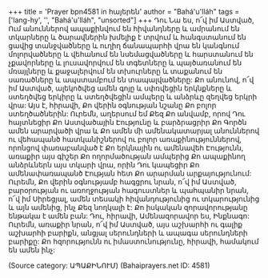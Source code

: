 +++
title = 'Prayer bpn4581 in հայերեն'
author = "Bahá'u'lláh"
tags = ['lang-hy', '', "Bahá'u'lláh", "unsorted"]
+++
Դու Նա ես, ո՜վ իմ Աստված, Ում անուններով ապաքինվում են հիվանդները և ամրանում են տկարները և ծարավներին խմելիք է տրվում և հանգստանում են ցավից տանջվածները և ուղիղ ճանապարհի վրա են կանգնում մոլորվածները և վեհանում են նսեմացվածները և հարստանում են չքավորները և լուսավորվում են տգետները և պայծառանում են մռայլները և քաջալերվում են տխուրները և տաքանում են սառածները և ապստամբում են տապալվածները: Քո անունով, ո՜վ իմ Աստված, ալեկոծվեց ամեն գոյը և սփռվեցին երկնքները և ստեղծվեց երկիրը և ստեղծվեցին ամպերը և անձրևը զեղվեց երկրի վրա: Այս է, հիրավի, Քո վերին օգնության նշանը Քո բոլոր ստեղծածներին:
	Ուրեմն, աղերսում եմ Քեզ Քո անվամբ, որով Դու հայտնեցիր Քո Աստվածային Էությունը և բարձրացրիր Քո Գործն ամեն արարվածի վրա և Քո ամեն մի ամենակատարյալ անուններով ու վեհապանծ հատկանիշներով ու բոլոր առաքինություններով, որոնցով փառաբանված է Քո երկնային ու ամենավեհ Էությունն, առաքիր այս գիշեր Քո ողորմածության ամպերից Քո ապաքինող անձրևներն այս տկարի վրա, որին Դու կապեցիր Քո ամենափառապանծ Էության հետ Քո արարման արքայությունում: Ուրեմն, Քո վերին օգնությամբ հագցրու նրան, ո՜վ իմ Աստված, բարօրության ու առողջության հագուստներ և պահպանիր նրան, ո՜վ իմ Սիրեցյալ, ամեն տեսակի հիվանդությունից ու տկարությունից և այն ամենից, ինչ Քեզ նողկալի է: Քո իսկական զորավորությանը ենթակա է ամեն բան: Դու, հիրավի, Ամենազորավոր ես, Ինքնագո: Ուրեմն, առաքիր նրան, ո՜վ իմ Աստված, այս աշխարհի ու գալիք աշխարհի բարիքն, անցյալ սերունդների և ապագա սերունդների բարիքը: Քո հզորությունն ու իմաստունությունը, հիրավի, համակում են ամեն ինչ:

(Source category: ԱՊԱՔԻՆՈՒՄ)
(Bahaiprayers.net ID: 4581)
